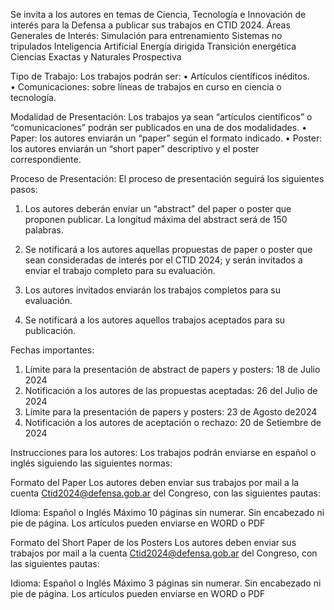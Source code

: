 Se invita a los autores en temas de Ciencia, Tecnología e Innovación de interés para la Defensa a publicar sus trabajos en CTID 2024.
Áreas Generales de Interés:
Simulación para entrenamiento
Sistemas no tripulados
Inteligencia Artificial
Energía dirigida 
Transición energética
Ciencias Exactas y Naturales
Prospectiva

Tipo de Trabajo:
Los trabajos podrán ser: 
•	Artículos científicos inéditos.  
•	Comunicaciones: sobre líneas de trabajos en curso en ciencia o tecnología.

Modalidad de Presentación:
Los trabajos ya sean “artículos científicos” o “comunicaciones” podrán ser publicados en una de dos modalidades.
•	Paper: los autores enviarán un “paper” según el formato indicado.
•	Poster: los autores enviarán un “short paper” descriptivo y el poster correspondiente.

Proceso de Presentación:
El proceso de presentación seguirá los siguientes pasos:

1.	Los autores deberán enviar un “abstract” del paper o poster que proponen publicar.
La longitud máxima del abstract será de 150 palabras.

2.	Se notificará a los autores aquellas propuestas de paper o poster que sean consideradas de interés por el CTID 2024; y serán invitados a enviar el trabajo completo para su evaluación.

3.	Los autores invitados enviarán los trabajos completos para su evaluación.

4.	Se notificará a los autores aquellos trabajos aceptados para su publicación.

Fechas importantes:
1.	Límite para la presentación de abstract de papers y posters: 18 de Julio 2024
2.	Notificación a los autores de las propuestas aceptadas: 26 del Julio de 2024
3.	Límite para la presentación de papers y posters: 23 de Agosto de2024
4.	Notificación a los autores de aceptación o rechazo: 20 de Setiembre de 2024

Instrucciones para los autores:
Los trabajos podrán enviarse en español o inglés siguiendo las siguientes normas:

Formato del Paper
Los autores deben enviar sus trabajos por mail a la cuenta Ctid2024@defensa.gob.ar del Congreso, con las siguientes pautas:

Idioma: Español o Inglés
Máximo 10 páginas sin numerar.
Sin encabezado ni pie de página.
Los artículos pueden enviarse en WORD o PDF

Formato del Short Paper de los Posters
Los autores deben enviar sus trabajos por mail a la cuenta Ctid2024@defensa.gob.ar del Congreso, con las siguientes pautas:

Idioma: Español o Inglés
Máximo 3 páginas sin numerar.
Sin encabezado ni pie de página.
Los artículos pueden enviarse en WORD o PDF

